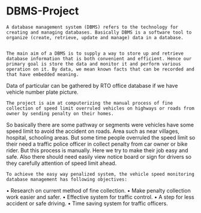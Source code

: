 # DBMS-Project

    A database management system (DBMS) refers to the technology for creating and managing databases. Basically DBMS is a software tool to organize (create, retrieve, update and manage) data in a database.
    
    
    The main aim of a DBMS is to supply a way to store up and retrieve database information that is both convenient and efficient. Hence our primary goal is store the data and monitor it and perform various operation on it. By data, we mean known facts that can be recorded and that have embedded meaning.
Data of particular can be gathered by RTO office database if we have vehicle number plate picture.
    
    
    The project is aim at computerizing the manual process of fine collection of speed limit overruled vehicles on highways or roads from owner by sending penalty on their homes.
So basically there are some pathway or segments were vehicles have some speed limit to avoid the accident on roads. Area such as near villages, hospital, schooling areas. But some time people overruled the speed limit so their need a traffic police officer in collect penalty from car owner or bike rider. But this process is manually. Here we try to make their job easy and safe. Also there should need easily view notice board or sign for drivers so they carefully attention of speed limit ahead.


    To achieve the easy way penalized system, the vehicle speed monitoring database management has following objectives:
•	Research on current method of fine collection.
•	Make penalty collection work easier and safer.
•	Effective system for traffic control.
•	A step for less accident or safe driving.
•	Time saving system for traffic officers.

